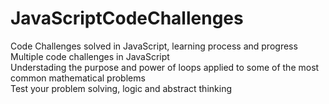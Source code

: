 # JavaScriptCodeChallenges
Code Challenges solved in JavaScript, learning process and progress <br>
Multiple code challenges in JavaScript <br>
Understading the purpose and power of loops applied to some of the most common mathematical problems <br>
Test your problem solving, logic and abstract thinking 
